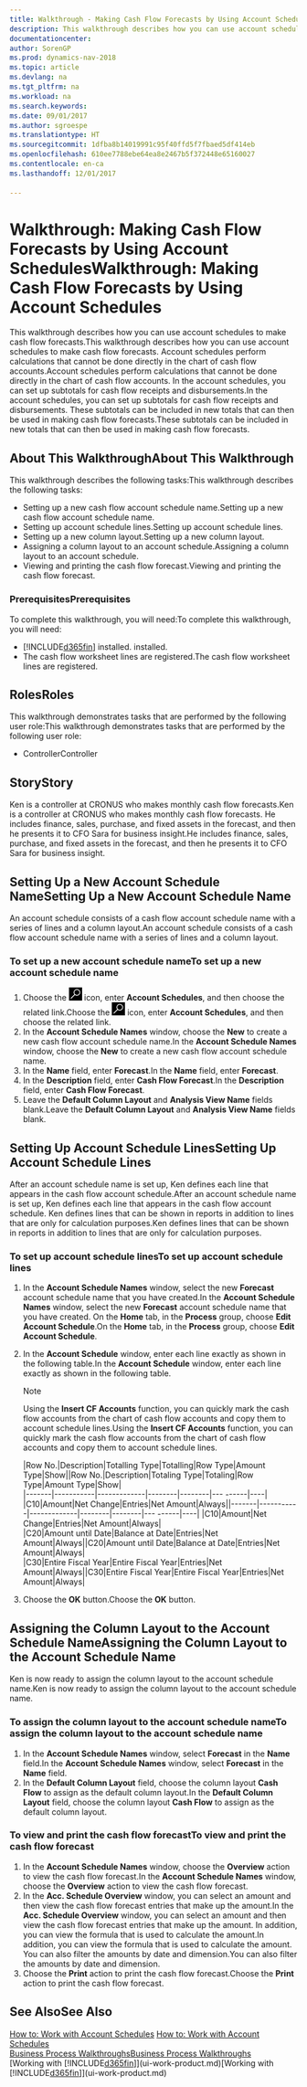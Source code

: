 ```yaml
---
title: Walkthrough - Making Cash Flow Forecasts by Using Account Schedules
description: This walkthrough describes how you can use account schedules to make cash flow forecasts. Account schedules perform calculations that cannot be done directly in the chart of cash flow accounts. In the account schedules, you can set up subtotals for cash flow receipts and disbursements. These subtotals can be included in new totals that can then be used in making cash flow forecasts.
documentationcenter: 
author: SorenGP
ms.prod: dynamics-nav-2018
ms.topic: article
ms.devlang: na
ms.tgt_pltfrm: na
ms.workload: na
ms.search.keywords: 
ms.date: 09/01/2017
ms.author: sgroespe
ms.translationtype: HT
ms.sourcegitcommit: 1dfba8b14019991c95f40ffd5f7fbaed5df414eb
ms.openlocfilehash: 610ee7788ebe64ea8e2467b5f372448e65160027
ms.contentlocale: en-ca
ms.lasthandoff: 12/01/2017

---
```

# <a name="walkthrough-making-cash-flow-forecasts-by-using-account-schedules"></a><span data-ttu-id="68547-106">Walkthrough: Making Cash Flow Forecasts by Using Account Schedules</span><span class="sxs-lookup"><span data-stu-id="68547-106">Walkthrough: Making Cash Flow Forecasts by Using Account Schedules</span></span>
<span data-ttu-id="68547-107">This walkthrough describes how you can use account schedules to make cash flow forecasts.</span><span class="sxs-lookup"><span data-stu-id="68547-107">This walkthrough describes how you can use account schedules to make cash flow forecasts.</span></span> <span data-ttu-id="68547-108">Account schedules perform calculations that cannot be done directly in the chart of cash flow accounts.</span><span class="sxs-lookup"><span data-stu-id="68547-108">Account schedules perform calculations that cannot be done directly in the chart of cash flow accounts.</span></span> <span data-ttu-id="68547-109">In the account schedules, you can set up subtotals for cash flow receipts and disbursements.</span><span class="sxs-lookup"><span data-stu-id="68547-109">In the account schedules, you can set up subtotals for cash flow receipts and disbursements.</span></span> <span data-ttu-id="68547-110">These subtotals can be included in new totals that can then be used in making cash flow forecasts.</span><span class="sxs-lookup"><span data-stu-id="68547-110">These subtotals can be included in new totals that can then be used in making cash flow forecasts.</span></span>  

## <a name="about-this-walkthrough"></a><span data-ttu-id="68547-111">About This Walkthrough</span><span class="sxs-lookup"><span data-stu-id="68547-111">About This Walkthrough</span></span>  
<span data-ttu-id="68547-112">This walkthrough describes the following tasks:</span><span class="sxs-lookup"><span data-stu-id="68547-112">This walkthrough describes the following tasks:</span></span>  

- <span data-ttu-id="68547-113">Setting up a new cash flow account schedule name.</span><span class="sxs-lookup"><span data-stu-id="68547-113">Setting up a new cash flow account schedule name.</span></span>  
- <span data-ttu-id="68547-114">Setting up account schedule lines.</span><span class="sxs-lookup"><span data-stu-id="68547-114">Setting up account schedule lines.</span></span>  
- <span data-ttu-id="68547-115">Setting up a new column layout.</span><span class="sxs-lookup"><span data-stu-id="68547-115">Setting up a new column layout.</span></span>  
- <span data-ttu-id="68547-116">Assigning a column layout to an account schedule.</span><span class="sxs-lookup"><span data-stu-id="68547-116">Assigning a column layout to an account schedule.</span></span>  
- <span data-ttu-id="68547-117">Viewing and printing the cash flow forecast.</span><span class="sxs-lookup"><span data-stu-id="68547-117">Viewing and printing the cash flow forecast.</span></span>  

### <a name="prerequisites"></a><span data-ttu-id="68547-118">Prerequisites</span><span class="sxs-lookup"><span data-stu-id="68547-118">Prerequisites</span></span>  
<span data-ttu-id="68547-119">To complete this walkthrough, you will need:</span><span class="sxs-lookup"><span data-stu-id="68547-119">To complete this walkthrough, you will need:</span></span>  

- [!INCLUDE[d365fin](includes/d365fin_md.md)]<span data-ttu-id="68547-120"> installed.</span><span class="sxs-lookup"><span data-stu-id="68547-120"> installed.</span></span>  
- <span data-ttu-id="68547-121">The cash flow worksheet lines are registered.</span><span class="sxs-lookup"><span data-stu-id="68547-121">The cash flow worksheet lines are registered.</span></span>  

## <a name="roles"></a><span data-ttu-id="68547-122">Roles</span><span class="sxs-lookup"><span data-stu-id="68547-122">Roles</span></span>  
<span data-ttu-id="68547-123">This walkthrough demonstrates tasks that are performed by the following user role:</span><span class="sxs-lookup"><span data-stu-id="68547-123">This walkthrough demonstrates tasks that are performed by the following user role:</span></span>  

- <span data-ttu-id="68547-124">Controller</span><span class="sxs-lookup"><span data-stu-id="68547-124">Controller</span></span>  

## <a name="story"></a><span data-ttu-id="68547-125">Story</span><span class="sxs-lookup"><span data-stu-id="68547-125">Story</span></span>  
<span data-ttu-id="68547-126">Ken is a controller at CRONUS who makes monthly cash flow forecasts.</span><span class="sxs-lookup"><span data-stu-id="68547-126">Ken is a controller at CRONUS who makes monthly cash flow forecasts.</span></span> <span data-ttu-id="68547-127">He includes finance, sales, purchase, and fixed assets in the forecast, and then he presents it to CFO Sara for business insight.</span><span class="sxs-lookup"><span data-stu-id="68547-127">He includes finance, sales, purchase, and fixed assets in the forecast, and then he presents it to CFO Sara for business insight.</span></span>  

## <a name="setting-up-a-new-account-schedule-name"></a><span data-ttu-id="68547-128">Setting Up a New Account Schedule Name</span><span class="sxs-lookup"><span data-stu-id="68547-128">Setting Up a New Account Schedule Name</span></span>  
<span data-ttu-id="68547-129">An account schedule consists of a cash flow account schedule name with a series of lines and a column layout.</span><span class="sxs-lookup"><span data-stu-id="68547-129">An account schedule consists of a cash flow account schedule name with a series of lines and a column layout.</span></span>  

### <a name="to-set-up-a-new-account-schedule-name"></a><span data-ttu-id="68547-130">To set up a new account schedule name</span><span class="sxs-lookup"><span data-stu-id="68547-130">To set up a new account schedule name</span></span>  

1.  <span data-ttu-id="68547-131">Choose the ![Search for Page or Report](media/ui-search/search_small.png "Search for Page or Report icon") icon, enter **Account Schedules**, and then choose the related link.</span><span class="sxs-lookup"><span data-stu-id="68547-131">Choose the ![Search for Page or Report](media/ui-search/search_small.png "Search for Page or Report icon") icon, enter **Account Schedules**, and then choose the related link.</span></span>  
2.  <span data-ttu-id="68547-132">In the **Account Schedule Names** window, choose the **New** to create a new cash flow account schedule name.</span><span class="sxs-lookup"><span data-stu-id="68547-132">In the **Account Schedule Names** window, choose the **New** to create a new cash flow account schedule name.</span></span>  
3.  <span data-ttu-id="68547-133">In the **Name** field, enter **Forecast**.</span><span class="sxs-lookup"><span data-stu-id="68547-133">In the **Name** field, enter **Forecast**.</span></span>  
4.  <span data-ttu-id="68547-134">In the **Description** field, enter **Cash Flow Forecast**.</span><span class="sxs-lookup"><span data-stu-id="68547-134">In the **Description** field, enter **Cash Flow Forecast**.</span></span>  
5.  <span data-ttu-id="68547-135">Leave the **Default Column Layout** and **Analysis View Name** fields blank.</span><span class="sxs-lookup"><span data-stu-id="68547-135">Leave the **Default Column Layout** and **Analysis View Name** fields blank.</span></span>  

## <a name="setting-up-account-schedule-lines"></a><span data-ttu-id="68547-136">Setting Up Account Schedule Lines</span><span class="sxs-lookup"><span data-stu-id="68547-136">Setting Up Account Schedule Lines</span></span>  
<span data-ttu-id="68547-137">After an account schedule name is set up, Ken defines each line that appears in the cash flow account schedule.</span><span class="sxs-lookup"><span data-stu-id="68547-137">After an account schedule name is set up, Ken defines each line that appears in the cash flow account schedule.</span></span> <span data-ttu-id="68547-138">Ken defines lines that can be shown in reports in addition to lines that are only for calculation purposes.</span><span class="sxs-lookup"><span data-stu-id="68547-138">Ken defines lines that can be shown in reports in addition to lines that are only for calculation purposes.</span></span>  

### <a name="to-set-up-account-schedule-lines"></a><span data-ttu-id="68547-139">To set up account schedule lines</span><span class="sxs-lookup"><span data-stu-id="68547-139">To set up account schedule lines</span></span>  

1.  <span data-ttu-id="68547-140">In the **Account Schedule Names** window, select the new **Forecast** account schedule name that you have created.</span><span class="sxs-lookup"><span data-stu-id="68547-140">In the **Account Schedule Names** window, select the new **Forecast** account schedule name that you have created.</span></span> <span data-ttu-id="68547-141">On the **Home** tab, in the **Process** group, choose **Edit Account Schedule**.</span><span class="sxs-lookup"><span data-stu-id="68547-141">On the **Home** tab, in the **Process** group, choose **Edit Account Schedule**.</span></span>  
2.  <span data-ttu-id="68547-142">In the **Account Schedule** window, enter each line exactly as shown in the following table.</span><span class="sxs-lookup"><span data-stu-id="68547-142">In the **Account Schedule** window, enter each line exactly as shown in the following table.</span></span>  

    > [!NOTE]  
    >  <span data-ttu-id="68547-143">Using the **Insert CF Accounts** function, you can quickly mark the cash flow accounts from the chart of cash flow accounts and copy them to account schedule lines.</span><span class="sxs-lookup"><span data-stu-id="68547-143">Using the **Insert CF Accounts** function, you can quickly mark the cash flow accounts from the chart of cash flow accounts and copy them to account schedule lines.</span></span>  

    <span data-ttu-id="68547-144">|Row No.|Description|Totalling Type|Totalling|Row Type|Amount Type|Show|</span><span class="sxs-lookup"><span data-stu-id="68547-144">|Row No.|Description|Totaling Type|Totaling|Row Type|Amount Type|Show|</span></span>  
    <span data-ttu-id="68547-145">|-------|-----------|-------------|--------|--------|---  ------|----| |C10|Amount|Net Change|Entries|Net Amount|Always|</span><span class="sxs-lookup"><span data-stu-id="68547-145">|-------|-----------|-------------|--------|--------|---  ------|----| |C10|Amount|Net Change|Entries|Net Amount|Always|</span></span>  
    <span data-ttu-id="68547-146">|C20|Amount until Date|Balance at Date|Entries|Net Amount|Always|</span><span class="sxs-lookup"><span data-stu-id="68547-146">|C20|Amount until Date|Balance at Date|Entries|Net Amount|Always|</span></span>  
    <span data-ttu-id="68547-147">|C30|Entire Fiscal Year|Entire Fiscal Year|Entries|Net Amount|Always|</span><span class="sxs-lookup"><span data-stu-id="68547-147">|C30|Entire Fiscal Year|Entire Fiscal Year|Entries|Net Amount|Always|</span></span>  

4.  <span data-ttu-id="68547-148">Choose the **OK** button.</span><span class="sxs-lookup"><span data-stu-id="68547-148">Choose the **OK** button.</span></span>  

## <a name="assigning-the-column-layout-to-the-account-schedule-name"></a><span data-ttu-id="68547-149">Assigning the Column Layout to the Account Schedule Name</span><span class="sxs-lookup"><span data-stu-id="68547-149">Assigning the Column Layout to the Account Schedule Name</span></span>  
<span data-ttu-id="68547-150">Ken is now ready to assign the column layout to the account schedule name.</span><span class="sxs-lookup"><span data-stu-id="68547-150">Ken is now ready to assign the column layout to the account schedule name.</span></span>  

### <a name="to-assign-the-column-layout-to-the-account-schedule-name"></a><span data-ttu-id="68547-151">To assign the column layout to the account schedule name</span><span class="sxs-lookup"><span data-stu-id="68547-151">To assign the column layout to the account schedule name</span></span>  

1.  <span data-ttu-id="68547-152">In the **Account Schedule Names** window, select **Forecast** in the **Name** field.</span><span class="sxs-lookup"><span data-stu-id="68547-152">In the **Account Schedule Names** window, select **Forecast** in the **Name** field.</span></span>  
2.  <span data-ttu-id="68547-153">In the **Default Column Layout** field, choose the column layout **Cash Flow** to assign as the default column layout.</span><span class="sxs-lookup"><span data-stu-id="68547-153">In the **Default Column Layout** field, choose the column layout **Cash Flow** to assign as the default column layout.</span></span>  

### <a name="to-view-and-print-the-cash-flow-forecast"></a><span data-ttu-id="68547-154">To view and print the cash flow forecast</span><span class="sxs-lookup"><span data-stu-id="68547-154">To view and print the cash flow forecast</span></span>  
1.  <span data-ttu-id="68547-155">In the **Account Schedule Names** window, choose the **Overview** action to view the cash flow forecast.</span><span class="sxs-lookup"><span data-stu-id="68547-155">In the **Account Schedule Names** window, choose the **Overview** action to view the cash flow forecast.</span></span>  
2.  <span data-ttu-id="68547-156">In the **Acc. Schedule Overview** window, you can select an amount and then view the cash flow forecast entries that make up the amount.</span><span class="sxs-lookup"><span data-stu-id="68547-156">In the **Acc. Schedule Overview** window, you can select an amount and then view the cash flow forecast entries that make up the amount.</span></span> <span data-ttu-id="68547-157">In addition, you can view the formula that is used to calculate the amount.</span><span class="sxs-lookup"><span data-stu-id="68547-157">In addition, you can view the formula that is used to calculate the amount.</span></span> <span data-ttu-id="68547-158">You can also filter the amounts by date and dimension.</span><span class="sxs-lookup"><span data-stu-id="68547-158">You can also filter the amounts by date and dimension.</span></span>  
3.  <span data-ttu-id="68547-159">Choose the **Print** action to print the cash flow forecast.</span><span class="sxs-lookup"><span data-stu-id="68547-159">Choose the **Print** action to print the cash flow forecast.</span></span>  

## <a name="see-also"></a><span data-ttu-id="68547-160">See Also</span><span class="sxs-lookup"><span data-stu-id="68547-160">See Also</span></span>  
 <span data-ttu-id="68547-161">[How to: Work with Account Schedules](bi-how-work-account-schedule.md) </span><span class="sxs-lookup"><span data-stu-id="68547-161">[How to: Work with Account Schedules](bi-how-work-account-schedule.md) </span></span>  
 [<span data-ttu-id="68547-162">Business Process Walkthroughs</span><span class="sxs-lookup"><span data-stu-id="68547-162">Business Process Walkthroughs</span></span>](walkthrough-business-process-walkthroughs.md)  
 <span data-ttu-id="68547-163">[Working with [!INCLUDE[d365fin](includes/d365fin_md.md)]](ui-work-product.md)</span><span class="sxs-lookup"><span data-stu-id="68547-163">[Working with [!INCLUDE[d365fin](includes/d365fin_md.md)]](ui-work-product.md)</span></span>

